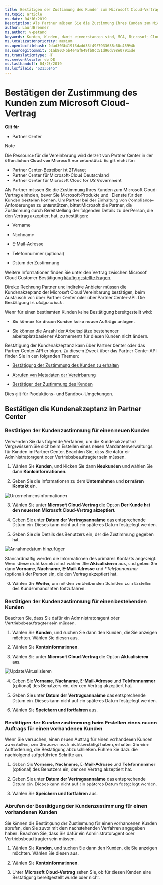 ```yaml
---
title: Bestätigen der Zustimmung des Kunden zum Microsoft Cloud-Vertrag | Partner Center
ms.topic: article
ms.date: 04/16/2019
Description: Als Partner müssen Sie die Zustimmung Ihres Kunden zum Microsoft Cloud-Vertrag einholen, bevor Sie Microsoft-Produkte und -Dienste für den Kunden bestellen können. Zur besseren Hilfe lernen Sie Partner konformitätsanforderungen, Microsoft Fragen von Partnern zum bestätigen, dass Sie durch die Bereitstellung von bestimmte Details in Bezug auf die Person, die die Vereinbarung akzeptiert.
author: LauraBrenner
ms.author: v-petand
keywords: Kunden, Kunden, damit einverstanden sind, MCA, Microsoft Cloud-Vertrag, Kunden vereinbarungsvorlagen
ms.localizationpriority: medium
ms.openlocfilehash: 9dad303b419f3dadd33f4937933638c60c45994b
ms.sourcegitcommit: b1ab80345b4e4af649fb8cc51d96d798e0791ade
ms.translationtype: HT
ms.contentlocale: de-DE
ms.lasthandoff: 04/23/2019
ms.locfileid: "62135145"
---
```

# <a name="confirm-customer-acceptance-of-the-microsoft-cloud-agreement"></a>Bestätigen der Zustimmung des Kunden zum Microsoft Cloud-Vertrag

**Gilt für**
-  Partner Center

> [!NOTE]
> Die Ressource für die Vereinbarung wird derzeit von Partner Center in der öffentlichen Cloud von Microsoft nur unterstützt. Es gilt nicht für:
> * Partner Center-Betreiber ist 21Vianet
> * Partner Center für Microsoft-Cloud Deutschland
> * Partner Center für Microsoft Cloud for US Government

Als Partner müssen Sie die Zustimmung Ihres Kunden zum Microsoft Cloud-Vertrag einholen, bevor Sie Microsoft-Produkte und -Dienste für den Kunden bestellen können. Um Partner bei der Einhaltung von Compliance-Anforderungen zu unterstützen, bittet Microsoft die Partner, die Zustimmung durch Bereitstellung der folgenden Details zu der Person, die den Vertrag akzeptiert hat, zu bestätigen: 

-   Vorname

-   Nachname

-   E-Mail-Adresse

-   Telefonnummer (optional)

-   Datum der Zustimmung

Weitere Informationen finden Sie unter den Vertrag zwischen Microsoft Cloud Customer Bestätigung [häufig gestellte Fragen](https://docs.microsoft.com/en-us/partner-center/confirm-consent-faq).

Direkte Rechnung Partner und indirekte Anbieter müssen die Kundenakzeptanz der Microsoft Cloud Vereinbarung bestätigen, beim Austausch von über Partner Center oder über Partner Center-API. Die Bestätigung ist *obligatorisch*.

Wenn für einen bestimmten Kunden keine Bestätigung bereitgestellt wird:

-   Sie können für diesen Kunden keine neuen Aufträge anlegen.

-   Sie können die Anzahl der Arbeitsplätze bestehender arbeitsplatzbasierter Abonnements für diesen Kunden nicht ändern.

Bestätigung der Kundenakzeptanz kann über Partner Center oder das Partner Center-API erfolgen. Zu diesem Zweck über das Partner Center-API finden Sie in den folgenden Themen: 

-   [Bestätigung der Zustimmung des Kunden zu erhalten](https://docs.microsoft.com/en-us/partner-center/develop/get-confirmation-of-customer-consent)

-   [Abrufen von Metadaten der Vereinbarung](https://docs.microsoft.com/en-us/partner-center/develop/get-agreement-metadata)

-   [Bestätigen der Zustimmung des Kunden](https://docs.microsoft.com/en-us/partner-center/develop/confirm-customer-consent)


Dies gilt für Produktions- und Sandbox-Umgebungen.

## <a name="confirming-customer-acceptance-in-partner-center"></a>Bestätigen die Kundenakzeptanz im Partner Center

### <a name="confirm-customer-acceptance-for-a-new-customer"></a>Bestätigen der Kundenzustimmung für einen neuen Kunden

Verwenden Sie das folgende Verfahren, um die Kundenakzeptanz Vergewissern Sie sich beim Erstellen eines neuen Mandantenverwaltungs für Kunden im Partner Center. Beachten Sie, dass Sie dafür ein Administratoragent oder Vertriebsbeauftragter sein müssen.
 
1.  Wählen Sie **Kunden**, und klicken Sie dann **Neukunden** und wählen Sie dann **Kontoinformationen**.

2.  Geben Sie die Informationen zu dem **Unternehmen** und **primären Kontakt** ein.

![Unternehmensinformationen](images/mca/mca1.png)

3.  Wählen Sie unter **Microsoft Cloud-Vertrag** die Option **Der Kunde hat den neuesten Microsoft Cloud-Vertrag akzeptiert**. 

4.  Geben Sie unter **Datum der Vertragsannahme** das entsprechende Datum ein. Dieses kann nicht auf ein späteres Datum festgelegt werden.

5.  Geben Sie die Details des Benutzers ein, der die Zustimmung gegeben hat. 

![Annahmedatum hinzufügen](images/mca/MCA3.png)

Standardmäßig werden die Informationen des primären Kontakts angezeigt. Wenn diese nicht korrekt sind, wählen Sie **Aktualisieren** aus, und geben Sie dann **Vorname**, **Nachname**, **E-Mail-Adresse** und **Telefonnummer* (optional) der Person ein, die den Vertrag akzeptiert hat.

6.  Wählen Sie **Weiter**, um mit den verbleibenden Schritten zum Erstellen des Kundenmandanten fortzufahren.

### <a name="confirm-customer-acceptance-for-an-existing-customer"></a>Bestätigen der Kundenzustimmung für einen bestehenden Kunden

Beachten Sie, dass Sie dafür ein Administratoragent oder Vertriebsbeauftragter sein müssen. 

1.  Wählen Sie **Kunden**, und suchen Sie dann den Kunden, die Sie anzeigen möchten. Wählen Sie diesen aus. 

2.  Wählen Sie **Kontoinformationen**.

3.  Wählen Sie unter **Microsoft Cloud-Vertrag** die Option **Aktualisieren** aus.

![Update/Aktualisieren](images/mca/mca4.png)

4.  Geben Sie **Vorname**, **Nachname**, **E-Mail-Adresse** und **Telefonnummer** (optional) des Benutzers ein, der den Vertrag akzeptiert hat.

5.  Geben Sie unter **Datum der Vertragsannahme** das entsprechende Datum ein. Dieses kann nicht auf ein späteres Datum festgelegt werden.

6.  Wählen Sie **Speichern und fortfahren** aus.

### <a name="confirm-customer-acceptance-while-creating-new-order-for-an-existing-customer"></a>Bestätigen der Kundenzustimmung beim Erstellen eines neuen Auftrags für einen vorhandenen Kunden

Wenn Sie versuchen, einen neuen Auftrag für einen vorhandenen Kunden zu erstellen, den Sie zuvor noch nicht bestätigt haben, erhalten Sie eine Aufforderung, die Bestätigung abzuschließen. Führen Sie dazu die nachfolgend aufgeführten Schritte aus. 

1.  Geben Sie **Vorname**, **Nachname**, **E-Mail-Adresse** und **Telefonnummer** (optional) des Benutzers ein, der den Vertrag akzeptiert hat.

2.  Geben Sie unter **Datum der Vertragsannahme** das entsprechende Datum ein. Dieses kann nicht auf ein späteres Datum festgelegt werden.

3.  Wählen Sie **Speichern und fortfahren** aus.


### <a name="retrieve-confirmation-of-customer-acceptance-for-an-existing-customer"></a>Abrufen der Bestätigung der Kundenzustimmung für einen vorhandenen Kunden

Sie können die Bestätigung der Zustimmung für einen vorhandenen Kunden abrufen, den Sie zuvor mit dem nachstehenden Verfahren angegeben haben. Beachten Sie, dass Sie dafür ein Administratoragent oder Vertriebsbeauftragter sein müssen. 

1.  Wählen Sie **Kunden**, und suchen Sie dann den Kunden, die Sie anzeigen möchten. Wählen Sie diesen aus. 

2.  Wählen Sie **Kontoinformationen**.

3.  Unter **Microsoft Cloud-Vertrag** sehen Sie, ob für diesen Kunden eine Bestätigung bereitgestellt wurde oder nicht.

